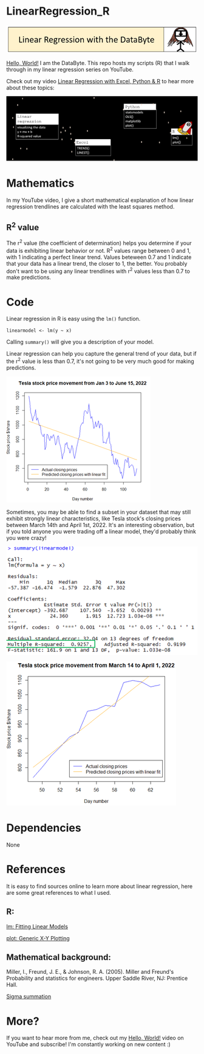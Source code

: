 # LinearRegression_R

![Header](Images/Header_LinearRegression.PNG)

[Hello, World!](https://www.youtube.com/watch?v=MrEkwt-wZ5w) I am the DataByte. This repo hosts my scripts (R) that I walk through in my linear regression series on YouTube. 

Check out my video [Linear Regression with Excel, Python & R](https://www.youtube.com/watch?v=yWoRWu5FUZQ) to hear more about these topics:

![Overview](Images/Overview.PNG)

# Mathematics

In my YouTube video, I give a short mathematical explanation of how linear regression trendlines are calculated with the least squares method. 

## R<sup>2</sup> value 

The r<sup>2</sup> value (the coefficient of determination) helps you determine if your data is exhibiting linear behavior or not. R<sup>2</sup> values range between 0 and 1, with 1 indicating a perfect linear trend. Values beteween 0.7 and 1 indicate that your data has a linear trend, the closer to 1, the better. You probably don't want to be using any linear trendlines with r<sup>2</sup> values less than 0.7 to make predictions. 

# Code

Linear regression in R is easy using the `lm()` function.

```
linearmodel <- lm(y ~ x)
```

Calling `summary()` will give you a description of your model. 
 
Linear regression can help you capture the general trend of your data, but if the r<sup>2</sup> value is less than 0.7, it's not going to be very much good for making predictions.

![Graph_2022_YTD](Images/R_Graph_TSLA_2022_YTD.PNG) 

Sometimes, you may be able to find a subset in your dataset that may still exhibit strongly linear characteristics, like Tesla stock's closing prices between March 14th and April 1st, 2022. It's an interesting observation, but if you told anyone you were trading off a linear model, they'd probably think you were crazy! 

![LM_Summary](Images/R_Graph_LM_summary.PNG)

![Graph_2022_YTD](Images/R_Graph_TSLA_2022_subset.png) 

# Dependencies

None

# References

It is easy to find sources online to learn more about linear regression, here are some great references to what I used. 

## R:

[lm: Fitting Linear Models](https://www.rdocumentation.org/packages/stats/versions/3.6.2/topics/lm)

[plot: Generic X-Y Plotting](https://www.rdocumentation.org/packages/graphics/versions/3.6.2/topics/plot)

## Mathematical background: 

Miller, I., Freund, J. E., & Johnson, R. A. (2005). Miller and Freund's Probability and statistics for engineers. Upper Saddle River, NJ: Prentice Hall.

[Sigma summation](http://www.columbia.edu/itc/sipa/math/summation.html)

# More?

If you want to hear more from me, check out my [Hello, World!](https://www.youtube.com/watch?v=MrEkwt-wZ5w) video on YouTube and subscribe! I'm constantly working on new content :) 
